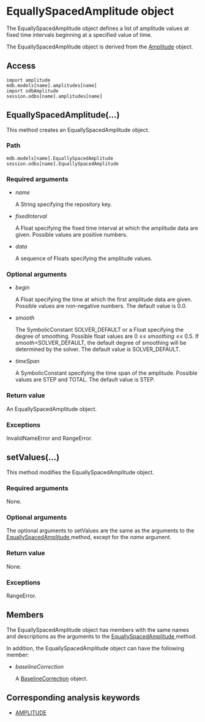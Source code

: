 # EquallySpacedAmplitude object

The EquallySpacedAmplitude object defines a list of amplitude values at fixed time intervals beginning at a specified value of time.

The EquallySpacedAmplitude object is derived from the [Amplitude](https://help.3ds.com/2022/english/DSSIMULIA_Established/SIMACAEKERRefMap/simaker-c-amplitudepyc.htm?ContextScope=all) object.

## Access

```
import amplitude
mdb.models[name].amplitudes[name]
import odbAmplitude
session.odbs[name].amplitudes[name]
```

## EquallySpacedAmplitude(...)



This method creates an EquallySpacedAmplitude object.



### Path

```
mdb.models[name].EquallySpacedAmplitude
session.odbs[name].EquallySpacedAmplitude
```

### Required arguments

- *name*

  A String specifying the repository key.

- *fixedInterval*

  A Float specifying the fixed time interval at which the amplitude data are given. Possible values are positive numbers.

- *data*

  A sequence of Floats specifying the amplitude values.

### Optional arguments

- *begin*

  A Float specifying the time at which the first amplitude data are given. Possible values are non-negative numbers. The default value is 0.0.

- *smooth*

  The SymbolicConstant SOLVER_DEFAULT or a Float specifying the degree of smoothing. Possible float values are 0 ≤≤ *smoothing* ≤≤ 0.5. If *smooth*=SOLVER_DEFAULT, the default degree of smoothing will be determined by the solver. The default value is SOLVER_DEFAULT.

- *timeSpan*

  A SymbolicConstant specifying the time span of the amplitude. Possible values are STEP and TOTAL. The default value is STEP.

### Return value

An EquallySpacedAmplitude object.

### Exceptions

InvalidNameError and RangeError.



## setValues(...)



This method modifies the EquallySpacedAmplitude object.



### Required arguments

None.

### Optional arguments

The optional arguments to setValues are the same as the arguments to the [EquallySpacedAmplitude ](https://help.3ds.com/2022/english/DSSIMULIA_Established/SIMACAEKERRefMap/simaker-c-equallyspacedamplitudepyc.htm?ContextScope=all#simaker-equallyspacedamplitudeequallyspacedamplitudepyc)method, except for the *name* argument.

### Return value

None.

### Exceptions

RangeError.



## Members

The EquallySpacedAmplitude object has members with the same names and descriptions as the arguments to the [EquallySpacedAmplitude ](https://help.3ds.com/2022/english/DSSIMULIA_Established/SIMACAEKERRefMap/simaker-c-equallyspacedamplitudepyc.htm?ContextScope=all#simaker-equallyspacedamplitudeequallyspacedamplitudepyc)method.

In addition, the EquallySpacedAmplitude object can have the following member:

- *baselineCorrection*

  A [BaselineCorrection](https://help.3ds.com/2022/english/DSSIMULIA_Established/SIMACAEKERRefMap/simaker-c-baselinecorrectionpyc.htm?ContextScope=all) object.



## Corresponding analysis keywords

- [AMPLITUDE](https://help.3ds.com/2022/english/DSSIMULIA_Established/SIMACAEKEYRefMap/simakey-r-amplitude.htm?ContextScope=all#simakey-r-amplitude)